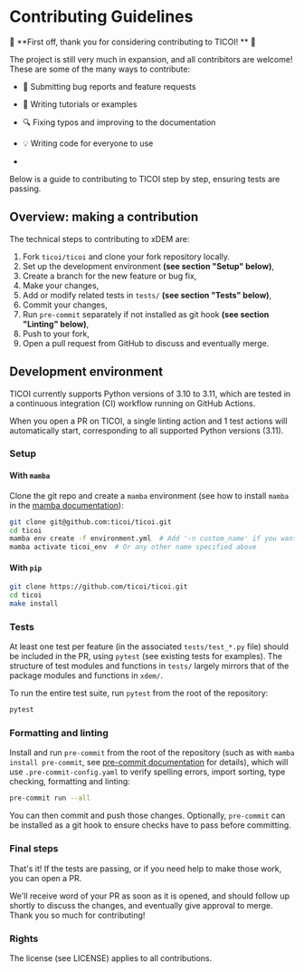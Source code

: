# Contributing Guidelines

:tada: **First off, thank you for considering contributing to TICOI! ** :tada:

The project is still very much in expansion, and all contribitors are welcome!
These are some of the many ways to contribute:

* :bug: Submitting bug reports and feature requests
* :memo: Writing tutorials or examples
* :mag: Fixing typos and improving to the documentation
* :bulb: Writing code for everyone to use

* 
Below is a guide to contributing to TICOI step by step, ensuring tests are passing.

## Overview: making a contribution

The technical steps to contributing to xDEM are:

1. Fork `ticoi/ticoi` and clone your fork repository locally.
2. Set up the development environment **(see section "Setup" below)**,
3. Create a branch for the new feature or bug fix,
4. Make your changes,
5. Add or modify related tests in `tests/` **(see section "Tests" below)**,
6. Commit your changes,
7. Run `pre-commit` separately if not installed as git hook **(see section "Linting" below)**,
8. Push to your fork,
9. Open a pull request from GitHub to discuss and eventually merge.

## Development environment

TICOI currently supports Python versions of 3.10 to 3.11, which are
tested in a continuous integration (CI) workflow running on GitHub Actions.

When you open a PR on TICOI, a single linting action and 1 test actions will automatically start, corresponding to all
supported Python versions (3.11).

### Setup

#### With `mamba`
Clone the git repo and create a `mamba` environment (see how to install `mamba` in the [mamba documentation](https://mamba.readthedocs.io/en/latest/)):

```bash
git clone git@github.com:ticoi/ticoi.git
cd ticoi
mamba env create -f environment.yml  # Add '-n custom_name' if you want.
mamba activate ticoi_env  # Or any other name specified above
```
#### With `pip`
```bash
git clone https://github.com/ticoi/ticoi.git
cd ticoi
make install
```

### Tests

At least one test per feature (in the associated `tests/test_*.py` file) should be included in the PR, using `pytest` (see existing tests for examples).
The structure of test modules and functions in `tests/` largely mirrors that of the package modules and functions in `xdem/`.

To run the entire test suite, run `pytest` from the root of the repository:
```bash
pytest
```
### Formatting and linting

Install and run `pre-commit` from the root of the repository (such as with `mamba install pre-commit`, see [pre-commit documentation](https://pre-commit.com/) for details),
which will use `.pre-commit-config.yaml` to verify spelling errors, import sorting, type checking, formatting and linting:

```bash
pre-commit run --all
```

You can then commit and push those changes.
Optionally, `pre-commit` can be installed as a git hook to ensure checks have to pass before committing.

### Final steps

That's it! If the tests are passing, or if you need help to make those work, you can open a PR.

We'll receive word of your PR as soon as it is opened, and should follow up shortly to discuss the changes, and eventually give approval to merge. Thank you so much for contributing!

### Rights

The license (see LICENSE) applies to all contributions.
